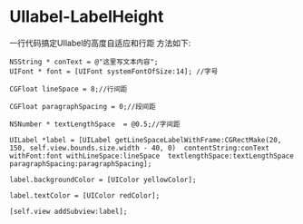 # UIlabel-LabelHeight
一行代码搞定UIlabel的高度自适应和行距
方法如下:


    
    NSString * conText = @"这里写文本内容";
    UIFont * font = [UIFont systemFontOfSize:14]; //字号
    
    CGFloat lineSpace = 8;//行间距
    
    CGFloat paragraphSpacing = 0;//段间距

    NSNumber * textLengthSpace  = @0.5;//字间距
    
    UILabel *label = [UILabel getLineSpaceLabelWithFrame:CGRectMake(20, 150, self.view.bounds.size.width - 40, 0)  contentString:conText withFont:font withLineSpace:lineSpace  textlengthSpace:textLengthSpace paragraphSpacing:paragraphSpacing];
    
    label.backgroundColor = [UIColor yellowColor];
    
    label.textColor = [UIColor redColor];
    
    [self.view addSubview:label];
